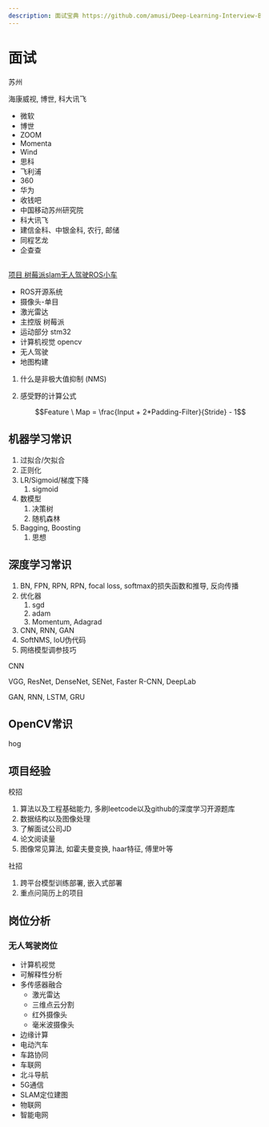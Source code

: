 ```yaml
---
description: 面试宝典 https://github.com/amusi/Deep-Learning-Interview-Book
---
```


# 面试

苏州

海康威视, 博世, 科大讯飞

* 微软
* 博世
* ZOOM
* Momenta
* Wind
* 思科
* 飞利浦
* 360
* 华为
* 收钱吧
* 中国移动苏州研究院
* 科大讯飞
* 建信金科、中银金科, 农行, 邮储
* 同程艺龙
* 企查查



##

[项目 树莓派slam无人驾驶ROS小车](https://www.bilibili.com/video/BV1ub411i7vZ/?p=6\&spm\_id\_from=pageDriver\&vd\_source=4afb0374462e2a6a5fe3309f3b19500d)

* ROS开源系统
* 摄像头-单目
* 激光雷达
* 主控版 树莓派&#x20;
* 运动部分 stm32
* 计算机视觉 opencv
* 无人驾驶
* 地图构建



1. 什么是非极大值抑制 (NMS)
2.  感受野的计算公式

    $$Feature \ Map = \frac{Input + 2*Padding-Filter}{Stride} - 1$$



## 机器学习常识

1. 过拟合/欠拟合
2. 正则化
3. LR/Sigmoid/梯度下降
   1. sigmoid
4. 数模型
   1. 决策树
   2. 随机森林
5. Bagging, Boosting
   1. 思想

## 深度学习常识

1. BN, FPN, RPN, RPN, focal loss, softmax的损失函数和推导, 反向传播
2. 优化器
   1. sgd
   2. adam
   3. Momentum, Adagrad
3. CNN, RNN, GAN
4. SoftNMS, loU伪代码
5. 网络模型调参技巧

CNN

VGG, ResNet, DenseNet, SENet, Faster R-CNN, DeepLab

GAN, RNN, LSTM, GRU

## OpenCV常识

hog

## 项目经验

校招

1. 算法以及工程基础能力, 多刷leetcode以及github的深度学习开源题库
2. 数据结构以及图像处理
3. 了解面试公司JD
4. 论文阅读量
5. 图像常见算法, 如霍夫曼变换, haar特征, 傅里叶等

社招

1. 跨平台模型训练部署, 嵌入式部署
2. 重点问简历上的项目

## 岗位分析

### 无人驾驶岗位

* 计算机视觉
* 可解释性分析
* 多传感器融合
  * 激光雷达
  * 三维点云分割
  * 红外摄像头
  * 毫米波摄像头
* 边缘计算
* 电动汽车
* 车路协同
* 车联网
* 北斗导航
* 5G通信
* SLAM定位建图
* 物联网
* 智能电网



